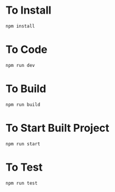 # To Install

`npm install`

# To Code

`npm run dev`

# To Build

`npm run build`

# To Start Built Project

`npm run start`

# To Test

`npm run test`
